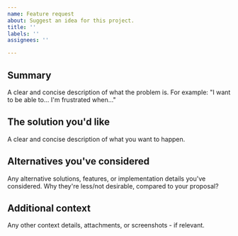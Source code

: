 ```yaml
---
name: Feature request
about: Suggest an idea for this project.
title: ''
labels: ''
assignees: ''

---
```


## Summary

A clear and concise description of what the problem is.
For example: "I want to be able to... I'm frustrated when..."

## The solution you'd like

A clear and concise description of what you want to happen.

## Alternatives you've considered

Any alternative solutions, features, or implementation details you've considered.
Why they're less/not desirable, compared to your proposal?

## Additional context

Any other context details, attachments, or screenshots - if relevant.
